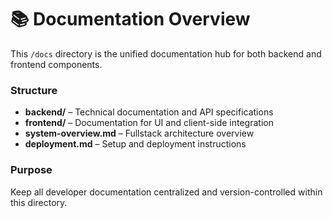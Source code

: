 # 📚 Documentation Overview

This `/docs` directory is the unified documentation hub for both backend and frontend components.

### Structure
- **backend/** – Technical documentation and API specifications
- **frontend/** – Documentation for UI and client-side integration
- **system-overview.md** – Fullstack architecture overview
- **deployment.md** – Setup and deployment instructions

### Purpose
Keep all developer documentation centralized and version-controlled within this directory.

